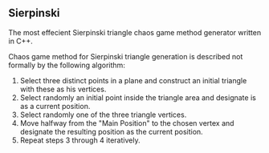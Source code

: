 ## Sierpinski
The most effecient Sierpinski triangle chaos game method generator written in C++.

Chaos game method for Sierpinski triangle generation is described not formally by the following algorithm:
1. Select three distinct points in a plane and construct an initial triangle with these as his vertices.
2. Select randomly an initial point inside the triangle area and designate is as a current position.
3. Select randomly one of the three triangle vertices.
4. Move halfway from the "Main Position" to the chosen vertex and designate the resulting position as the current position.
5. Repeat steps 3 through 4 iteratively.
